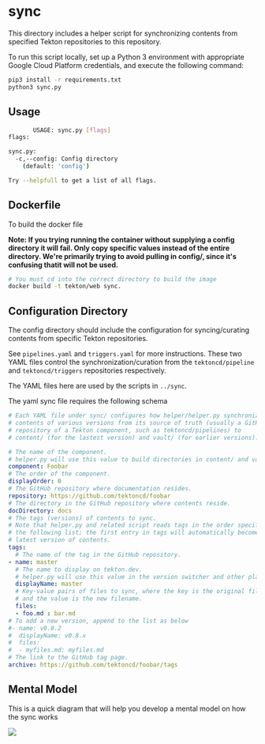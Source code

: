 # sync

This directory includes a helper script for synchronizing contents
from specified Tekton repositories to this repository.

To run this script locally, set up a Python 3 environment with appropriate
Google Cloud Platform credentials, and execute the following command:

```bash
pip3 install -r requirements.txt
python3 sync.py
```

## Usage

```bash
       USAGE: sync.py [flags]
flags:

sync.py:
  -c,--config: Config directory
    (default: 'config')

Try --helpfull to get a list of all flags.
```

## Dockerfile

To build the docker file

**Note: If you trying running the container without supplying a config directory it will fail. Only copy specific values instead of the entire directory. We're primarily trying to avoid pulling in config/, since it's confusing thatit will not be used.**

```bash
# You must cd into the correct directory to build the image
docker build -t tekton/web sync.
```


## Configuration Directory

The config directory should include the configuration for syncing/curating contents from
specific Tekton repositories.

See `pipelines.yaml` and `triggers.yaml` for more instructions. These two
YAML files control the synchronization/curation from the `tektoncd/pipeline`
and `tektoncd/triggers` repositories respectively.

The YAML files here are used by the scripts in `../sync`.


The yaml sync file requires the following schema
```yaml
# Each YAML file under sync/ configures how helper/helper.py synchronizes
# contents of various versions from its source of truth (usually a GitHub
# repository of a Tekton component, such as tektoncd/pipelines) to
# content/ (for the lastest version) and vault/ (for earlier versions).

# The name of the component.
# helper.py will use this value to build directories in content/ and vault/.
component: Foobar
# The order of the component.
displayOrder: 0
# The GitHub repository where documentation resides.
repository: https://github.com/tektoncd/foobar
# The directory in the GitHub repository where contents reside.
docDirectory: docs
# The tags (versions) of contents to sync.
# Note that helper.py and related script reads tags in the order specified in
# the following list; the first entry in tags will automatically become the
# latest version of contents.
tags:
  # The name of the tag in the GitHub repository.
- name: master
  # The name to display on tekton.dev.
  # helper.py will use this value in the version switcher and other places.
  displayName: master
  # Key-value pairs of files to sync, where the key is the original filename
  # and the value is the new filename.
  files:
  - foo.md : bar.md
# To add a new version, append to the list as below
#- name: v0.8.2
#  displayName: v0.8.x
#  files:
#  - myfiles.md: myfiles.md
# The link to the GitHub tag page.
archive: https://github.com/tektoncd/foobar/tags
```

## Mental Model

This is a quick diagram that will help you develop a mental model on how the sync works

![](https://i.imgur.com/UavDy7u.png)